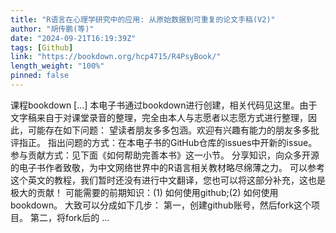```yaml
---
title: "R语言在心理学研究中的应用: 从原始数据到可重复的论文手稿(V2)"
author: "胡传鹏(等)"
date: "2024-09-21T16:19:39Z"
tags: [Github]
link: "https://bookdown.org/hcp4715/R4PsyBook/"
length_weight: "100%"
pinned: false
---
```


课程bookdown [...] 本电子书通过bookdown进行创建，相关代码见这里。由于文字稿来自于对课堂录音的整理，完全由本人与志愿者以志愿方式进行整理，因此，可能存在如下问题： 望读者朋友多多包涵。欢迎有兴趣有能力的朋友多多批评指正。
指出问题的方式：在本电子书的GitHub仓库的issues中开新的issue。
参与贡献方式：见下面《如何帮助完善本书》这一小节。 分享知识，向众多开源的电子书作者致敬，为中文网络世界中的R语言相关教材略尽绵薄之力。 可以参考这个英文的教程，我们暂时还没有进行中文翻译，您也可以将这部分补充，这也是极大的贡献！ 可能需要的前期知识：(1) 如何使用github;(2) 如何使用bookdown。 大致可以分成如下几步： 第一，创建github账号，然后fork这个项目。
第二，将fork后的 ...
